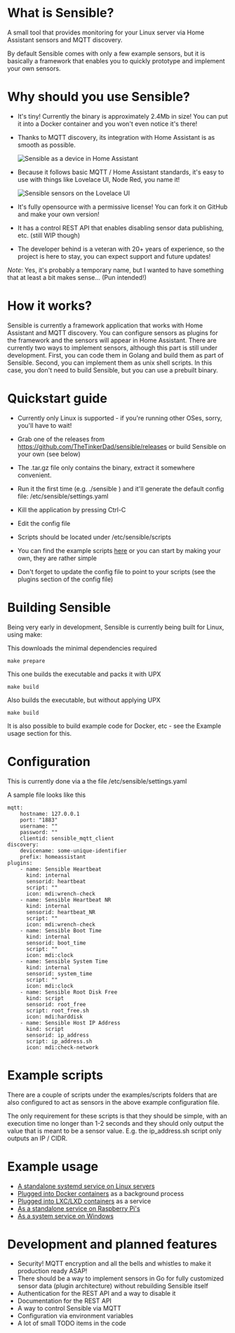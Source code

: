 # What is Sensible?
A small tool that provides monitoring for your Linux server via Home Assistant sensors and MQTT discovery.

By default Sensible comes with only a few example sensors, but it is basically a framework that enables you to quickly prototype and implement your own sensors.

# Why should you use Sensible?

 * It's tiny! Currently the binary is approximately 2.4Mb in size! You can put it into a Docker container and you won't even notice it's there!

 * Thanks to MQTT discovery, its integration with Home Assistant is as smooth as possible.

   ![Sensible as a device in Home Assistant](media/ha-device.png?raw=true "Sensible's MQTT based integration in Home Assistant")

 * Because it follows basic MQTT / Home Assistant standards, it's easy to use with things like Lovelace UI, Node Red, you name it!

   ![Sensible sensors on the Lovelace UI](media/ha-lovelace-big.png?raw=true "Sensible's example sensors on the Lovelace UI")

 * It's fully opensource with a permissive license! You can fork it on GitHub and make your own version!

 * It has a control REST API that enables disabling sensor data publishing, etc. (still WIP though)

 * The developer behind is a veteran with 20+ years of experience, so the project is here to stay, you can expect support and future updates!
 
*Note*: Yes, it's probably a temporary name, but I wanted to have something that at least a bit makes sense... (Pun intended!)

# How it works?

Sensible is currently a framework application that works with Home Assistant and MQTT discovery.
You can configure sensors as plugins for the framework and the sensors will appear in Home Assistant.
There are currently two ways to implement sensors, although this part is still under development.
First, you can code them in Golang and build them as part of Sensible.
Second, you can implement them as unix shell scripts. In this case, you don't need to build Sensible, but you can use a prebuilt binary.

# Quickstart guide

 - Currently only Linux is supported - if you're running other OSes, sorry, you'll have to wait!

 - Grab one of the releases from https://github.com/TheTinkerDad/sensible/releases or build Sensible on your own (see below)

 - The .tar.gz file only contains the binary, extract it somewhere convenient.
 
 - Run it the first time (e.g. ./sensible ) and it'll generate the default config file: /etc/sensible/settings.yaml

 - Kill the application by pressing Ctrl-C

 - Edit the config file

 - Scripts should be located under /etc/sensible/scripts

 - You can find the example scripts [here](examples/scripts) or you can start by making your own, they are rather simple

 - Don't forget to update the config file to point to your scripts (see the plugins section of the config file)

# Building Sensible

Being very early in development, Sensible is currently being built for Linux, using make:

This downloads the minimal dependencies required
```
make prepare  
```

This one builds the executable and packs it with UPX
```
make build    
```

Also builds the executable, but without applying UPX
```
make build    
```

It is also possible to build example code for Docker, etc - see the Example usage section for this.

# Configuration

This is currently done via a the file /etc/sensible/settings.yaml

A sample file looks like this

```
mqtt:
    hostname: 127.0.0.1
    port: "1883"
    username: ""
    password: ""
    clientid: sensible_mqtt_client
discovery:
    devicename: some-unique-identifier
    prefix: homeassistant
plugins:
    - name: Sensible Heartbeat
      kind: internal
      sensorid: heartbeat
      script: ""
      icon: mdi:wrench-check
    - name: Sensible Heartbeat NR
      kind: internal
      sensorid: heartbeat_NR
      script: ""
      icon: mdi:wrench-check
    - name: Sensible Boot Time
      kind: internal
      sensorid: boot_time
      script: ""
      icon: mdi:clock
    - name: Sensible System Time
      kind: internal
      sensorid: system_time
      script: ""
      icon: mdi:clock
    - name: Sensible Root Disk Free
      kind: script
      sensorid: root_free
      script: root_free.sh
      icon: mdi:harddisk
    - name: Sensible Host IP Address
      kind: script
      sensorid: ip_address
      script: ip_address.sh
      icon: mdi:check-network
```

# Example scripts

There are a couple of scripts under the examples/scripts folders that are also configured to act as sensors in the above example configuration file.

The only requirement for these scripts is that they should be simple, with an execution time no longer than 1-2 seconds and they should only output the value that is meant to be a sensor value. E.g. the ip_address.sh script only outputs an IP / CIDR.

# Example usage

 * [A standalone systemd service on Linux servers](examples/systemd/README.md)
 * [Plugged into Docker containers](examples/docker/README.md) as a background process
 * [Plugged into LXC/LXD containers](examples/lxc/README.md) as a service
 * [As a standalone service on Raspberry Pi's](examples/raspberry-pi/README.md)
 * [As a system service on Windows](examples/windows/README.md)
 
# Development and planned features

 * Security! MQTT encryption and all the bells and whistles to make it production ready ASAP!
 * There should be a way to implement sensors in Go for fully customized sensor data (plugin architecture) without rebuilding Sensible itself
 * Authentication for the REST API and a way to disable it
 * Documentation for the REST API
 * A way to control Sensible via MQTT
 * Configuration via environment variables
 * A lot of small TODO items in the code
 

